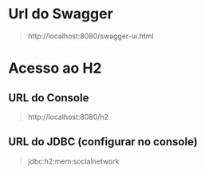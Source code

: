 # Url do Swagger  
> http://localhost:8080/swagger-ui.html

# Acesso ao H2
## URL do Console
> http://localhost:8080/h2

## URL do JDBC (configurar no console)
> jdbc:h2:mem:socialnetwork

